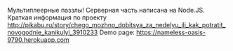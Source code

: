 Мультиплеерные паззлы! Серверная часть написана на Node.JS. 
Краткая информация по проекту http://pikabu.ru/story/chego_mozhno_dobitsya_za_nedelyu_ili_kak_potratit_novogodnie_kanikulyi_3910233
Demo page: https://nameless-oasis-9790.herokuapp.com
